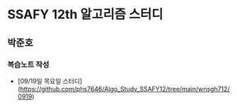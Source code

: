 # SSAFY 12th 알고리즘 스터디

## 박준호


### 복습노트 작성

- [09/19일 목요일 스터디] (https://github.com/phs7646/Algo_Study_SSAFY12/tree/main/wnsgh712/0919)
